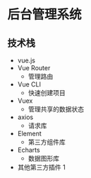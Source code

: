 # 后台管理系统

## 技术栈

* vue.js
* Vue Router
  * 管理路由
* Vue CLI
  * 快速创建项目
* Vuex
  * 管理共享的数据状态
* axios
  * 请求库
* Element
  * 第三方组件库
* Echarts
  * 数据图形库
* 其他第三方插件
1

